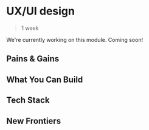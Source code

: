 # UX/UI design

> 1 week

We're currently working on this module. Coming soon!

## Pains & Gains

## What You Can Build

## Tech Stack

## New Frontiers
